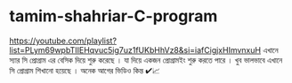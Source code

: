 # tamim-shahriar-C-program
https://youtube.com/playlist?list=PLym69wpbTIIEHqvuc5ig7uz1fUKbHhVz8&si=iafCigjxHImvnxuH
এখানে স্যার সি প্রোগ্রাম এর বেসিক দিয়ে শুরু করেছে । যা দিয়ে একজন প্রোগ্রামইং শুরু করতে পারে ।
খুব ভালভাবে এখানে সি প্রোগ্রাম শিখানো হয়েছে । অনেক আগের ভিডিও কিন্ত ✔📈
